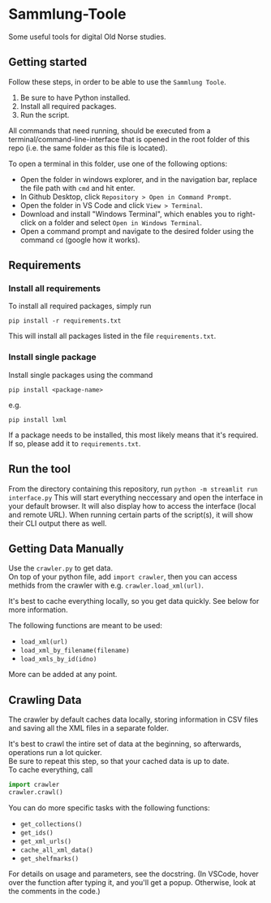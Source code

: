 # Sammlung-Toole

Some useful tools for digital Old Norse studies.


## Getting started

Follow these steps, in order to be able to use the `Sammlung Toole`.

1. Be sure to have Python installed.
2. Install all required packages.
3. Run the script.
<!-- TODO: How to run it - streamlit -->

All commands that need running, should be executed from a terminal/command-line-interface that is opened in the root folder of this repo (i.e. the same folder as this file is located).

To open a terminal in this folder, use one of the following options:

- Open the folder in windows explorer, and in the navigation bar, replace the file path with `cmd` and hit enter.
- In Github Desktop, click `Repository > Open in Command Prompt`.
- Open the folder in VS Code and click `View > Terminal`.
- Download and install "Windows Terminal", which enables you to right-click on a folder and select `Open in Windows Terminal`.
- Open a command prompt and navigate to the desired folder using the command `cd` (google how it works).


## Requirements

### Install all requirements

To install all required packages, simply run

```
pip install -r requirements.txt
```

This will install all packages listed in the file `requirements.txt`.


### Install single package

Install single packages using the command

```
pip install <package-name>
```

e.g.

```
pip install lxml
```

If a package needs to be installed, this most likely means that it's required. If so, please add it to `requirements.txt`.


## Run the tool

From the directory containing this repository, run `python -m streamlit run interface.py`
This will start everything neccessary and open the interface in your default browser. It will also
display how to access the interface (local and remote URL). When running certain parts of the 
script(s), it will show their CLI output there as well.



## Getting Data Manually

Use the `crawler.py` to get data.  
On top of your python file, add `import crawler`, then you can access methids from the crawler with e.g. `crawler.load_xml(url)`.

It's best to cache everything locally, so you get data quickly. See below for more information.

The following functions are meant to be used:

- `load_xml(url)`
- `load_xml_by_filename(filename)`
- `load_xmls_by_id(idno)`

More can be added at any point.


## Crawling Data

The crawler by default caches data locally, storing information in CSV files and saving all the XML files in a separate folder.

It's best to crawl the intire set of data at the beginning, so afterwards, operations run a lot quicker.  
Be sure to repeat this step, so that your cached data is up to date.  
To cache everything, call

```python
import crawler
crawler.crawl()
```

You can do more specific tasks with the following functions:

- `get_collections()`
- `get_ids()`
- `get_xml_urls()`
- `cache_all_xml_data()`
- `get_shelfmarks()`

For details on usage and parameters, see the docstring. (In VSCode, hover over the function after typing it, and you'll get a popup. Otherwise, look at the comments in the code.)
